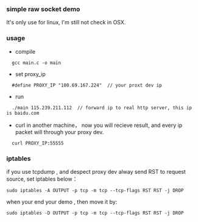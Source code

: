 ### simple raw socket demo

It's only use for linux, I'm still not check in OSX.


### usage

- compile

```
  gcc main.c -o main
```

- set proxy_ip

```
  #define PROXY_IP "100.69.167.224"  // your proxt dev ip
```

- run 

```
  ./main 115.239.211.112  // forward ip to real http server, this ip is baidu.com
```

- curl in another machine， now you will recieve result, and every ip packet will through your proxy dev.

```
  curl PROXY_IP:55555
```

### iptables

if you use tcpdump , and despect proxy dev alway send RST to request source, set iptables below：

```
sudo iptables -A OUTPUT -p tcp -m tcp --tcp-flags RST RST -j DROP
```

when your end your demo , then move it by:

```
sudo iptables -D OUTPUT -p tcp -m tcp --tcp-flags RST RST -j DROP

```


